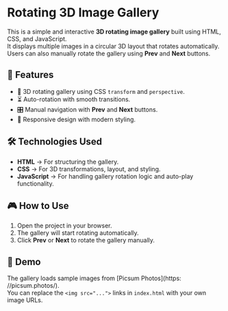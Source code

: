 # Rotating 3D Image Gallery

This is a simple and interactive **3D rotating image gallery** built using HTML, CSS, and JavaScript.  
It displays multiple images in a circular 3D layout that rotates automatically. Users can also manually rotate the gallery using **Prev** and **Next** buttons.

## 🚀 Features
- 🎡 3D rotating gallery using CSS `transform` and `perspective`.
- ⏳ Auto-rotation with smooth transitions.
- 🎛 Manual navigation with **Prev** and **Next** buttons.
- 🎨 Responsive design with modern styling.

## 🛠 Technologies Used
- **HTML** → For structuring the gallery.
- **CSS** → For 3D transformations, layout, and styling.
- **JavaScript** → For handling gallery rotation logic and auto-play functionality.


## 🎮 How to Use
1. Open the project in your browser.  
2. The gallery will start rotating automatically.  
3. Click **Prev** or **Next** to rotate the gallery manually.  

## 📸 Demo
The gallery loads sample images from [Picsum Photos](https: //picsum.photos/).  
You can replace the `<img src="...">` links in `index.html` with your own image URLs.


